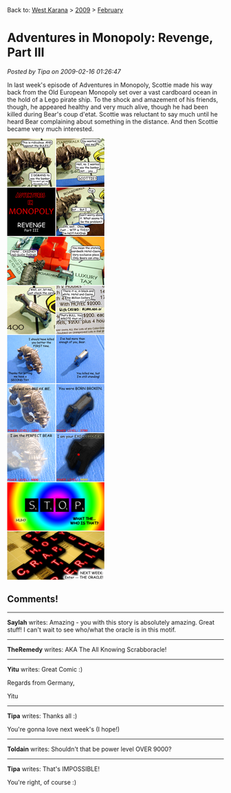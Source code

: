 Back to: [West Karana](/posts/westkarana.md) > [2009](/posts/2009/westkarana.md) > [February](./westkarana.md)
# Adventures in Monopoly: Revenge, Part III

*Posted by Tipa on 2009-02-16 01:26:47*

In last week's episode of Adventures in Monopoly, Scottie made his way back from the Old European Monopoly set over a vast cardboard ocean in the hold of a Lego pirate ship. To the shock and amazement of his friends, though, he appeared healthy and very much alive, though he had been killed during Bear's coup d'etat. Scottie was reluctant to say much until he heard Bear complaining about something in the distance. And then Scottie became very much interested.

![](../../../uploads/2009/02/comic1.jpg "comic1")

## Comments!

---

**Saylah** writes: Amazing - you with this story is absolutely amazing. Great stuff! I can't wait to see who/what the oracle is in this motif.

---

**TheRemedy** writes: AKA The All Knowing Scrabboracle!

---

**Yitu** writes: Great Comic :)

Regards from Germany,

Yitu

---

**Tipa** writes: Thanks all :)

You're gonna love next week's (I hope!)

---

**Toldain** writes: Shouldn't that be power level OVER 9000?

---

**Tipa** writes: That's IMPOSSIBLE!

You're right, of course :)

